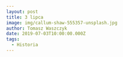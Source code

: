 ```yaml
---
layout: post
title: 3 lipca
image: img/callum-shaw-555357-unsplash.jpg
author: Tomasz Waszczyk
date: 2019-07-03T10:00:00.000Z
tags:
  - Historia
---
```


